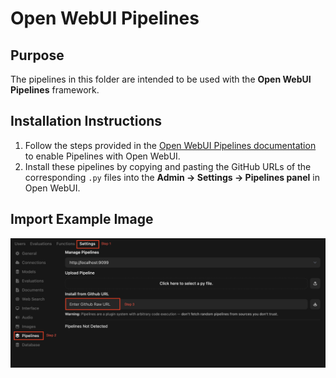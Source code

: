 # Open WebUI Pipelines

## Purpose
The pipelines in this folder are intended to be used with the **Open WebUI Pipelines** framework.

## Installation Instructions
1. Follow the steps provided in the [Open WebUI Pipelines documentation](https://docs.openwebui.com/pipelines/) to enable Pipelines with Open WebUI.
2. Install these pipelines by copying and pasting the GitHub URLs of the corresponding `.py` files into the **Admin → Settings → Pipelines panel** in Open WebUI.

## Import Example Image

![Import Pipeline with GitHub URL](./pipelines_installation_instructions.png)